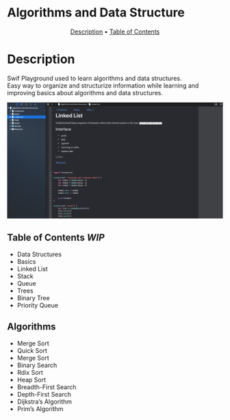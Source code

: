 # Algorithms and Data Structure
<p align="center">
  <a href="#description">Description</a> •
  <a href="#table-of-contents">Table of Contents</a> 
</p> 

# Description
Swif Playground used to learn algorithms and data structures.  
Easy way to organize and structurize information while learning and improving 
basics about algorithms and data structures.     

![Playground](https://github.com/Kharchevskyi/Algorithms-and-ds/blob/master/Algorithms-and-Data-Structures.playground/Resources/screen.png)

## Table of Contents *WIP*
 
 * Data Structures
 * Basics
 * Linked List
 * Stack
 * Queue
 * Trees 
 * Binary Tree
 * Priority Queue
 
 ## Algorithms
 * Merge Sort
 * Quick Sort
 * Merge Sort
 * Binary Search
 * Rdix Sort
 * Heap Sort
 * Breadth-First Search
 * Depth-First Search
 * Dijkstra’s Algorithm
 * Prim’s Algorithm

